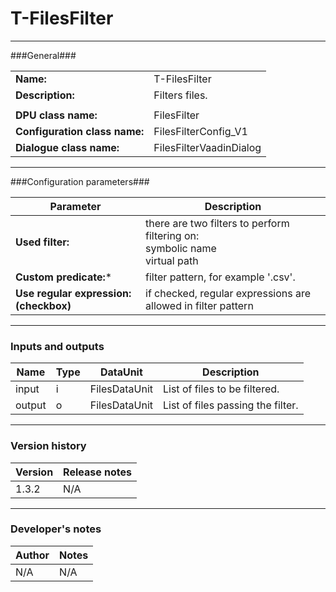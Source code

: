 # T-FilesFilter #
----------

###General###

|                              |                                                               |
|------------------------------|---------------------------------------------------------------|
|**Name:**                     |T-FilesFilter                                              |
|**Description:**              |Filters files. |
|                              |                                                               |
|**DPU class name:**           |FilesFilter     | 
|**Configuration class name:** |FilesFilterConfig_V1                           |
|**Dialogue class name:**      |FilesFilterVaadinDialog | 

***

###Configuration parameters###


|Parameter                        |Description                             |                                                        
|---------------------------------|----------------------------------------|
|**Used filter:** |there are two filters to perform filtering on: <BR> symbolic name <BR> virtual path  |
|**Custom predicate:*** |filter pattern, for example '.csv'.|
|**Use regular expression: (checkbox)** |if checked, regular expressions are allowed in filter pattern |

***

### Inputs and outputs ###

|Name                |Type       |DataUnit                         |Description                        |
|--------------------|-----------|---------------------------------|-----------------------------------|
|input |i |FilesDataUnit  |List of files to be filtered.  |
|output|o |FilesDataUnit |List of files passing the filter. | 

***

### Version history ###

|Version            |Release notes                                   |
|-------------------|------------------------------------------------|
|1.3.2              |N/A                                             |                                


***

### Developer's notes ###

|Author            |Notes                 |
|------------------|----------------------|
|N/A               |N/A                   | 

